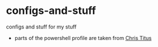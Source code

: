 # configs-and-stuff
configs and stuff for my stuff

- parts of the powershell profile are taken from [Chris Titus](https://github.com/ChrisTitusTech/powershell-profile/)
